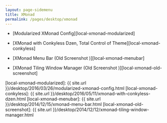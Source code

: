 ```yaml
---
layout: page-sidemenu
title: XMonad
permalink: /pages/desktop/xmonad
---
```


*	[Modularized XMonad Config][local-xmonad-modularized]

*	[XMonad with Conkyless Dzen, Total Control of Theme][local-xmonad-conkyless]

*	[XMonad Menu Bar (Old Screenshot )][local-xmonad-menubar]

*	[XMonad Tiling Window Manager (Old Screenshot )][local-xmonad-old-screenshot]
 
[//]: <> ( -- -- -- links below -- -- -- )

[local-xmonad-modularized]:    {{ site.url }}/desktop/2016/03/26/modularized-xmonad-config.html
[local-xmonad-conkyless]:      {{ site.url }}/desktop/2016/05/11/xmonad-with-conkyless-dzen.html
[local-xmonad-menubar]:        {{ site.url }}/desktop/2014/12/15/xmonad-menu-bar.html
[local-xmonad-old-screenshot]: {{ site.url }}/desktop/2014/12/12/xmonad-tiling-window-manager.html
